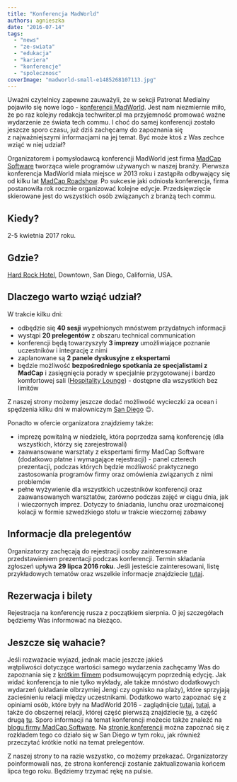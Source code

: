 ```yaml
---
title: "Konferencja MadWorld"
authors: agnieszka
date: "2016-07-14"
tags:
  - "news"
  - "ze-swiata"
  - "edukacja"
  - "kariera"
  - "konferencje"
  - "spolecznosc"
coverImage: "madworld-small-e1485268107113.jpg"
---
```


Uważni czytelnicy zapewne zauważyli, że w sekcji Patronat Medialny pojawiło się
nowe logo -
[konferencji MadWorld](http://www.madworldconference.com/?utm_source=TechWriterPL&utm_medium=Banner&utm_campaign=MadWorld2017).
Jest nam niezmiernie miło, że po raz kolejny redakcja techwriter.pl ma
przyjemność promować ważne wydarzenie ze świata tech commu. I choć do samej
konferencji zostało jeszcze sporo czasu, już dziś zachęcamy do zapoznania się
z najważniejszymi informacjami na jej temat. Być może ktoś z Was zechce wziąć w
niej udział?

Organizatorem i pomysłodawcą konferencji MadWorld jest firma
[MadCap Software](http://www.madcapsoftware.com/) tworząca wiele programów
używanych w naszej branży. Pierwsza konferencja MadWorld miała miejsce w 2013
roku i zastąpiła odbywający się od kilku lat
[MadCap Roadshow](https://store.madcapsoftware.com/pc-238-18-madcap-2012-roadshow.aspx).
Po sukcesie jaki odniosła konferencja, firma postanowiła rok rocznie organizować
kolejne edycje. Przedsięwzięcie skierowane jest do wszystkich osób związanych z
branżą tech commu.

## Kiedy?

2-5 kwietnia 2017 roku.

## Gdzie?

[Hard Rock Hotel](http://www.hardrockhotelsd.com/), Downtown, San Diego,
California, USA.

## Dlaczego warto wziąć udział?

W trakcie kilku dni:

- odbędzie się **40 sesji** wypełnionych mnóstwem przydatnych informacji
- wystąpi **20 prelegentów** z obszaru technical communication
- konferencji będą towarzyszyły **3 imprezy** umożliwiające poznanie uczestników
  i integrację z nimi
- zaplanowane są **2 panele dyskusyjne z ekspertami**
- będzie możliwość **bezpośredniego spotkania ze specjalistami z MadCap** i
  zasięgnięcia porady w specjalnie przygotowanej i bardzo komfortowej sali
  ([Hospitality Lounge](http://www.madworldconference.com/hospitality-lounge.aspx#content)) -
  dostępne dla wszystkich bez limitów

Z naszej strony możemy jeszcze dodać możliwość wycieczki za ocean i spędzenia
kilku dni w malowniczym [San Diego](https://www.sandiego.gov/) 😉.

Ponadto w ofercie organizatora znajdziemy także:

- imprezę powitalną w niedzielę, która poprzedza samą konferencję (dla
  wszystkich, którzy się zarejestrowali)
- zaawansowane warsztaty z ekspertami firmy MadCap Software (dodatkowo płatne i
  wymagające rejestracji) - panel czterech prezentacji, podczas których będzie
  możliwość praktycznego zastosowania programów firmy oraz omówienia związanych
  z nimi problemów
- pełne wyżywienie dla wszystkich uczestników konferencji oraz zaawansowanych
  warsztatów, zarówno podczas zajęć w ciągu dnia, jak i wieczornych imprez.
  Dotyczy to śniadania, lunchu oraz urozmaiconej kolacji w formie szwedzkiego
  stołu w trakcie wieczornej zabawy

## Informacje dla prelegentów

Organizatorzy zachęcają do rejestracji osoby zainteresowane przedstawieniem
prezentacji podczas konferencji. Termin składania zgłoszeń upływa **29 lipca
2016 roku**. Jeśli jesteście zainteresowani, listę przykładowych tematów oraz
wszelkie informacje znajdziecie
[tutaj](http://www.madworldconference.com/call-for-papers.aspx#content).

## Rezerwacja i bilety

Rejestracja na konferencję rusza z początkiem sierpnia. O jej szczegółach
będziemy Was informować na bieżąco.

## **Jeszcze się wahacie?**

Jeśli rozważacie wyjazd, jednak macie jeszcze jakieś wątpliwości dotyczące
wartości samego wydarzenia zachęcamy Was do zapoznania się z
[krótkim filmem](http://www.madworldconference.com/recap.aspx#content)
podsumowującym poprzednią edycję. Jak widać konferencja to nie tylko wykłady,
ale także mnóstwo dodatkowych wydarzeń (układanie olbrzymiej Jengi czy ognisko
na plaży), które sprzyjają zacieśnieniu relacji między uczestnikami. Dodatkowo
warto zapoznać się z opiniami osób, które były na MadWorld 2016 -
zaglądnijcie [tutaj](http://www.tech-tav.com/technical-writing-blog/2016-04/highlights-madworld-2016),
[tutaj](http://www.paulpehrson.com/2016/04/22/madworld-2016-in-review/), a także
do obszernej relacji, której część pierwszą znajdziecie
[tu](https://www.cherryleaf.com/blog/2016/04/madworld-2016-conference-review-day-one/),
a część drugą
[tu](https://www.cherryleaf.com/blog/2016/04/madworld-2016-conference-review-day-two/).
Sporo informacji na temat konferencji możecie także znaleźć na
[blogu firmy MadCap Software](http://www.madcapsoftware.com/blog/?s=mad+world).
Na
[stronie konferencji](http://www.madworldconference.com/?utm_source=TechWriterPL&utm_medium=Banner&utm_campaign=MadWorld2017)
można zapoznać się z rozkładem tego co działo się w San Diego w tym roku, jak
również przeczytać krótkie notki na temat prelegentów.

Z naszej strony to na razie wszystko, co możemy przekazać. Organizatorzy
poinformowali nas, że strona konferencji zostanie zaktualizowania końcem lipca
tego roku. Będziemy trzymać rękę na pulsie.
